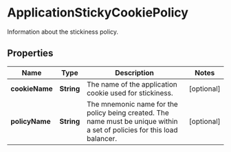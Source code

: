

# ApplicationStickyCookiePolicy

Information about the stickiness policy.

## Properties

| Name | Type | Description | Notes |
|------------ | ------------- | ------------- | -------------|
|**cookieName** | **String** | The name of the application cookie used for stickiness. |  [optional] |
|**policyName** | **String** | The mnemonic name for the policy being created. The name must be unique within a set of policies for this load balancer. |  [optional] |



